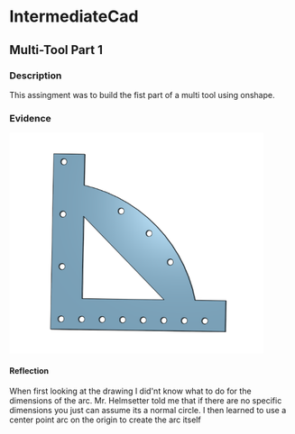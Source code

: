 # IntermediateCad

## Multi-Tool Part 1

### Description

This assingment was to build the fist part of a multi tool using onshape.

### Evidence

<img src="Multi1.png" alt="MultiToolPart1" width="450">

#### Reflection

When first looking at the drawing I did'nt know what to do for the dimensions of the arc. Mr. Helmsetter told me that if there are no specific dimensions you just can assume its a normal circle. I then learned to use a center point arc on the origin to create the arc itself

